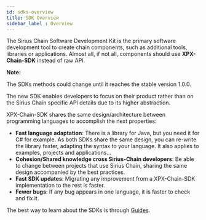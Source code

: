 ```yaml
---
id: sdks-overview
title: SDK Overview
sidebar_label : Overview
---
```

The Sirius Chain Software Development Kit is the primary software development tool to create chain components, such as additional tools, libraries or applications. Almost all, if not all, components should use **XPX-Chain-SDK** instead of raw API.

<div class=info>

**Note:**

The SDKs methods could change until it reaches the stable version 1.0.0.

</div>

The new SDK enables developers to focus on their product rather than on the Sirius Chain specific API details due to its higher abstraction.

XPX-Chain-SDK shares the same design/architecture between programming languages to accomplish the next properties:

- **Fast language adaptation**: There is a library for Java, but you need it for C# for example. As both SDKs share the same design, you can re-write the library faster, adapting the syntax to your language. It also applies to examples, projects and applications…
- **Cohesion/Shared knowledge cross Sirius-Chain developers**: Be able to change between projects that use Sirius Chain, sharing the same design accompanied by the best practices.
- **Fast SDK updates**: Migrating any improvement from a XPX-Chain-SDK implementation to the rest is faster.
- **Fewer bugs**: If any bug appears in one language, it is faster to check and fix it.

The best way to learn about the SDKs is through [Guides](../built-in-features/account.md).
